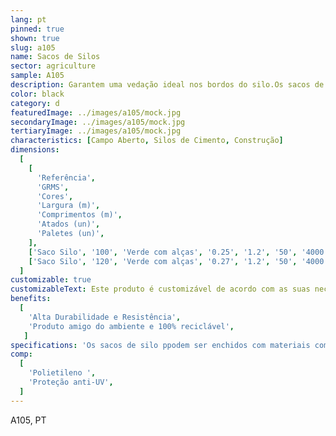 ```yaml
---
lang: pt
pinned: true
shown: true
slug: a105
name: Sacos de Silos
sector: agriculture
sample: A105
description: Garantem uma vedação ideal nos bordos do silo.Os sacos de silos têm vantagens sobre os silos convencionais, pois proporcionam uma selagem mais eficaz contra o ar, o que ajuda a prevenir o crescimento de bactérias indesejadas e a deterioração do alimento. 
color: black
category: d
featuredImage: ../images/a105/mock.jpg
secondaryImage: ../images/a105/mock.jpg
tertiaryImage: ../images/a105/mock.jpg
characteristics: [Campo Aberto, Silos de Cimento, Construção]
dimensions:
  [
    [
      'Referência',
      'GRMS',
      'Cores',
      'Largura (m)',
      'Comprimentos (m)',
      'Atados (un)',
      'Paletes (un)',
    ],
    ['Saco Silo', '100', 'Verde com alças', '0.25', '1.2', '50', '4000'],
    ['Saco Silo', '120', 'Verde com alças', '0.27', '1.2', '50', '4000'],
  ]
customizable: true
customizableText: Este produto é customizável de acordo com as suas necessidades. Contacte-nos para mais informações.
benefits:
  [
    'Alta Durabilidade e Resistência',
    'Produto amigo do ambiente e 100% reciclável',
   ]
specifications: 'Os sacos de silo ppodem ser enchidos com materiais como cascalho ou gravilha. Depois de colocar as redes de proteção dos silos completamente esticadas para evitar a entrada de ar, aplique os silo bags nas extremidades do silo e/ou por cima do mesmo, para que as redes de proteção fiquem imobilizadas, garantindo assim o fecho completo dos bordos do silo.'
comp:
  [
    'Polietileno ',
    'Proteção anti-UV',
  ]
---
```


A105, PT

